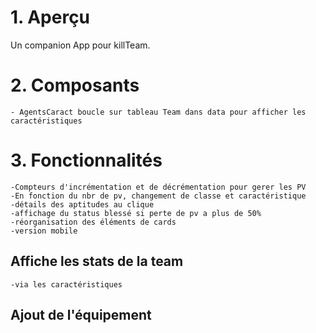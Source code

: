 # 1. Aperçu

Un companion App pour killTeam.

# 2. Composants
    - AgentsCaract boucle sur tableau Team dans data pour afficher les caractéristiques

# 3. Fonctionnalités 
    -Compteurs d'incrémentation et de décrémentation pour gerer les PV
    -En fonction du nbr de pv, changement de classe et caractéristique
    -détails des aptitudes au clique 
    -affichage du status blessé si perte de pv a plus de 50%
    -réorganisation des éléments de cards
    -version mobile

## Affiche les stats de la team
    -via les caractéristiques

## Ajout de l'équipement